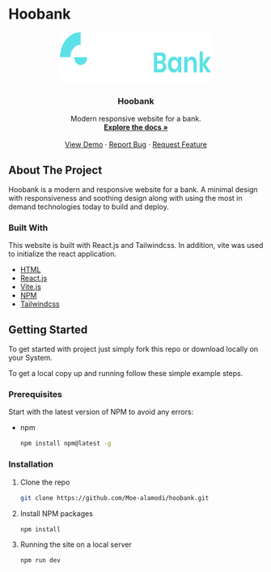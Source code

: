 # Hoobank

<p align="center">
  <a href="https://hoobank-1.netlify.app/">
    <img src="./src/assets/logo.svg" alt="Logo" width="300" height="100">
  </a>

  <h3 align="center">Hoobank</h3>

  <p align="center">
    Modern responsive website for a bank.
    <br />
    <a href="#about-the-project"><strong>Explore the docs »</strong></a>
    <br />
    <br />
    <a href="https://hoobank-1.netlify.app/">View Demo</a>
    ·
    <a href="https://github.com/Moe-alamodi/hoobank/issues">Report Bug</a>
    ·
    <a href="https://github.com/Moe-alamodi/hoobank/issues">Request Feature</a>
  </p>
</p>

<!-- ABOUT THE PROJECT -->

## About The Project

<!--[![Product Name Screen Shot][product-screenshot]](https://hoobank-1.netlify.app/)-->

Hoobank is a modern and responsive website for a bank. A minimal design with responsiveness and soothing design along with using the most in demand technologies today to build and deploy.

### Built With

This website is built with React.js and Tailwindcss. In addition, vite was used to initialize the react application.

- [HTML](https://developer.mozilla.org/en-US/docs/Web/HTML)
- [React.js](https://reactjs.org/)
- [Vite.js](https://vitejs.dev/)
- [NPM](https://www.npmjs.com/)
- [Tailwindcss](https://tailwindcss.com/docs/installation)



## Getting Started

To get started with project just simply fork this repo or download locally on your System.

To get a local copy up and running follow these simple example steps.

### Prerequisites

Start with the latest version of NPM to avoid any errors:

- npm
  ```sh
  npm install npm@latest -g
  ```

### Installation

1. Clone the repo
   ```sh
   git clone https://github.com/Moe-alamodi/hoobank.git
   ```
2. Install NPM packages
   ```sh
   npm install
   ```
3. Running the site on a local server
   ```sh
   npm run dev
   ```
